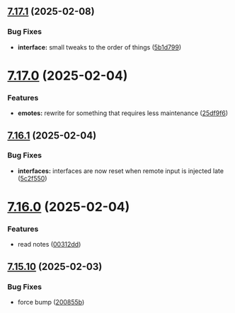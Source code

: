 ## [7.17.1](https://github.com/Torwent/SRL-T/compare/v7.17.0...v7.17.1) (2025-02-08)


### Bug Fixes

* **interface:** small tweaks to the order of things ([5b1d799](https://github.com/Torwent/SRL-T/commit/5b1d799aca0282aedff80f70a27fe9a4e739637d))



# [7.17.0](https://github.com/Torwent/SRL-T/compare/v7.16.1...v7.17.0) (2025-02-04)


### Features

* **emotes:** rewrite for something that requires less maintenance ([25df9f6](https://github.com/Torwent/SRL-T/commit/25df9f6ab98a20d749960b6252eed20c0f7dbdaf))



## [7.16.1](https://github.com/Torwent/SRL-T/compare/v7.16.0...v7.16.1) (2025-02-04)


### Bug Fixes

* **interfaces:** interfaces are now reset when remote input is injected late ([5c2f550](https://github.com/Torwent/SRL-T/commit/5c2f550e9a641cd030497ca309c74a839ccb369d))



# [7.16.0](https://github.com/Torwent/SRL-T/compare/v7.15.10...v7.16.0) (2025-02-04)


### Features

* read notes ([00312dd](https://github.com/Torwent/SRL-T/commit/00312dd191b763e5277e0d3b83c3d9b156ea6a59))



## [7.15.10](https://github.com/Torwent/SRL-T/compare/v7.15.9...v7.15.10) (2025-02-03)


### Bug Fixes

* force bump ([200855b](https://github.com/Torwent/SRL-T/commit/200855b44a43e1691f90f2a2fe85c98071de439e))



